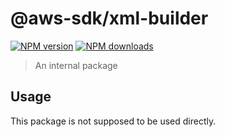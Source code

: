 # @aws-sdk/xml-builder

[![NPM version](https://img.shields.io/npm/v/@aws-sdk/xml-builder/beta.svg)](https://www.npmjs.com/package/@aws-sdk/xml-builder)
[![NPM downloads](https://img.shields.io/npm/dm/@aws-sdk/xml-builder.svg)](https://www.npmjs.com/package/@aws-sdk/xml-builder)

> An internal package

## Usage

This package is not supposed to be used directly.
